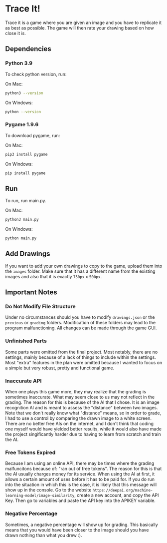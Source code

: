 # Trace It!

Trace it is a game where you are given an image and you have to replicate it as best as possible. The game will then rate your drawing based on how close it is.

## Dependencies

### Python 3.9

To check python version, run:

On Mac:
```bash
python3 --version
```
On Windows:
```bash
python --version
```
### Pygame 1.9.6

To download pygame, run:

On Mac:
```bash
pip3 install pygame
```

On Windows:
```bash
pip install pygame
```

## Run

To run, run main.py.

On Mac:
```bash
python3 main.py
```

On Windows:
```bash
python main.py
```

## Add Drawings

If you want to add your own drawings to copy to the game, upload them into the `images` folder. Make sure that it has a different name from the existing images and also that it is exactly `750px` x `500px`. 

## Important Notes

### Do Not Modify File Structure

Under no circumstances should you have to modify ```drawings.json``` or the ```previous``` or ```grading``` folders. Modification of these folders may lead to the program malfunctioning. All changes can be  made through the game GUI.

### Unfinished Parts

Some parts were omitted from the final project. Most notably, there are no settings, mainly because of a lack of things to include within the settings. Most "extra" features in the plan were omitted because I wanted to focus on a simple but very robust, pretty and functional game.

### Inaccurate API

When one plays this game more, they may realize that the grading is sometimes inaccurate. What may seem close to us may not reflect in the grading. The reason for this is because of the AI that I chose. It is an image recognition AI and is meant to assess the "distance" between two images. Note that we don't really know what "distance" means, so in order to grade, I had to use a control by comparing the drawn image to a white screen. There are no better free AIs on the internet, and I don't think that coding one myself would have yielded better results, while it would also have made the project singificantly harder due to having to learn from scratch and train the AI. 

### Free Tokens Expired

Because I am using an online API, there may be times where the grading malfuncitons because of: "ran out of free tokens". The reason for this is that the AI usually charges money for its service. When using the AI at first, it allows a certain amount of uses before it has to be paid for. If you do run into the situation in which this is the case, it is likely that this message will show up in the console. Go to the website `https://deepai.org/machine-learning-model/image-similarity`, create a new account, and copy the API Key. Then go to variables and paste the API key into the APIKEY variable. 

### Negative Percentage

Sometimes, a negative percentage will show up for grading. This basically means that you would have been closer to the image should you have drawn nothing than what you drew :).